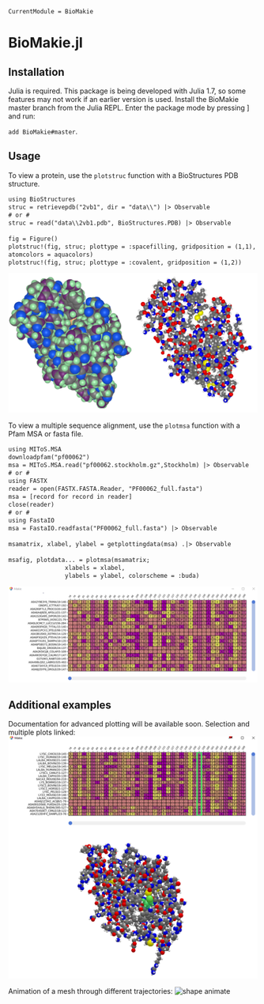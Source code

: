 ```@meta
CurrentModule = BioMakie
```

# BioMakie.jl

## Installation

Julia is required. This package is being developed with Julia 1.7, so some features may not work 
if an earlier version is used. Install the BioMakie master branch from the Julia REPL. Enter the 
package mode by pressing ] and run:

`add BioMakie#master`.

## Usage

To view a protein, use the `plotstruc` function with a BioStructures PDB structure.

```@example
using BioStructures
struc = retrievepdb("2vb1", dir = "data\\") |> Observable
# or #
struc = read("data\\2vb1.pdb", BioStructures.PDB) |> Observable

fig = Figure()
plotstruc!(fig, struc; plottype = :spacefilling, gridposition = (1,1), atomcolors = aquacolors)
plotstruc!(fig, struc; plottype = :covalent, gridposition = (1,2))
```
![structure examples](../assets/vdwcov.png)

To view a multiple sequence alignment, use the `plotmsa` function with a Pfam MSA or fasta file.

```@example
using MIToS.MSA
downloadpfam("pf00062")
msa = MIToS.MSA.read("pf00062.stockholm.gz",Stockholm) |> Observable
# or #
using FASTX
reader = open(FASTX.FASTA.Reader, "PF00062_full.fasta")
msa = [record for record in reader]
close(reader)
# or #
using FastaIO
msa = FastaIO.readfasta("PF00062_full.fasta") |> Observable

msamatrix, xlabel, ylabel = getplottingdata(msa) .|> Observable

msafig, plotdata... = plotmsa(msamatrix;
				xlabels = xlabel, 	
				ylabels = ylabel, colorscheme = :buda)
```
![MSA example](../assets/msa.png)

## Additional examples

Documentation for advanced plotting will be available soon. 
Selection and multiple plots linked:
![MSA-struc connect](../assets/selectres.png)

Animation of a mesh through different trajectories:
![shape animate](../assets/shapeanimation.png)
